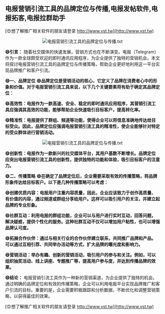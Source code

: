 ## **电报营销引流工具的品牌定位与传播,电报发帖软件,电报拓客,电报拉群助手**

[😍想了解推广相关软件的朋友请登录 http://www.vst.tw](http://www.vst.tw)

 <center><img src="https://vst.tw/MP4/tuiguang/png/2.png" alt="电报营销引流工具的品牌定位与传播.txt"></center>

**😄引言：**
随着社交媒体的快速发展，营销方式也在不断演变。电报（Telegram）作为一款全球颇受欢迎的即时通讯应用程序，为企业提供了独特的营销机会。本文将探讨电报营销引流工具的品牌定位与传播策略，帮助企业更好地利用这一平台实现品牌推广和客户引流。

**😄一、品牌定位**
**😄品牌定位是营销活动的核心，它定义了品牌在消费者心中的形象和价值。对于电报营销引流工具来说，以下几个关键要素将有助于确定其品牌定位：**

**😄高效性：电报作为一款高速、安全、稳定的即时通讯应用程序，其营销引流工具应强调其高效的功能，能够帮助企业快速吸引目标客户，提高转化率。**

**😄精准性：电报提供了群组、频道等功能，使得企业可以将信息准确地传达给目标受众。因此，品牌定位应强调电报营销引流工具的精准性，使企业能够针对特定的受众群体进行营销活动。**

 <center><img src="https://vst.tw/MP4/tuiguang/png/8.png" alt="电报营销引流工具的品牌定位与传播.txt"></center>

**😄创新性：电报作为一款新兴的社交媒体平台，其用户基数不断增长。品牌定位应突出电报营销引流工具的创新性，提供独特的功能和体验，吸引目标客户的注意力。**

**😄二、传播策略**
**😄在确定了品牌定位后，企业需要采取有效的传播策略，将品牌形象传达给目标客户。以下是几种传播策略可以考虑：**

**😄创建优质内容：电报用户注重内容质量，因此，企业应该致力于创作高质量、有价值的内容，通过频道或群组分享给用户。这样可以吸引用户的关注，并建立起品牌的专业形象。**

**😄社群互动：利用电报的群组功能，企业可以与用户进行实时互动，回答问题，解决疑惑，提供个性化的服务。这种社群互动不仅可以增加用户粘性，也可以增强品牌认可度。**

**😄拓展合作伙伴：通过与相关行业的合作伙伴建立联系，共同推广品牌和产品。可以通过互相引荐、共同举办活动等方式，扩大品牌的曝光度和影响力。**

**😄营销活动：举办有趣、创新的营销活动，吸引用户的参与和关注。例如，可以组织抽奖活动、线上讲座、专题推广等，提高用户参与度，并达到传播品牌的效果。**

**😄结论：**
电报营销引流工具作为一种新的营销渠道，为企业提供了独特的机会。通过明确的品牌定位和有效的传播策略，企业可以利用电报平台实现品牌推广和客户引流的目标。重要的是，企业需要积极跟踪和分析数据，不断优化和调整营销策略，以获得最佳的效果。

[😍想了解推广相关软件的朋友请登录 http://www.vst.tw](http://www.vst.tw)



